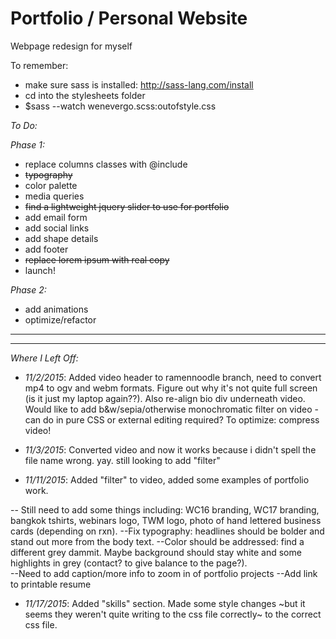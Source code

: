 # Portfolio / Personal Website
Webpage redesign for myself

To remember:
- make sure sass is installed: http://sass-lang.com/install
- cd into the stylesheets folder
- $sass --watch wenevergo.scss:outofstyle.css

*To Do:*

*Phase 1:*
- replace columns classes with @include
- ~~typography~~
- color palette
- media queries 
- ~~find a lightweight jquery slider to use for portfolio~~
- add email form
- add social links
- add shape details
- add footer
- ~~replace lorem ipsum with real copy~~
- launch!

*Phase 2:*
- add animations
- optimize/refactor

--------------
--------------

*Where I Left Off:*
- *11/2/2015*: Added video header to ramennoodle branch, need to convert mp4 to ogv and webm formats. Figure out why it's not quite full screen (is it just my laptop again??). Also re-align bio div underneath video. Would like to add b&w/sepia/otherwise monochromatic filter on video - can do in pure CSS or external editing required? To optimize: compress video!

- *11/3/2015*: Converted video and now it works because i didn't spell the file name wrong. yay. still looking to add "filter"

- *11/11/2015*: Added "filter" to video, added some examples of portfolio work. 

-- Still need to add some things including: WC16 branding, WC17 branding, bangkok tshirts, webinars logo, TWM logo, photo of hand lettered business cards (depending on rxn). 
--Fix typography: headlines should be bolder and stand out more from the body text. 
--Color should be addressed: find a different grey dammit. Maybe background should stay white and some highlights in grey (contact? to give balance to the page?).  
--Need to add caption/more info to zoom in of portfolio projects
--Add link to printable resume 

- *11/17/2015*: Added "skills" section. Made some style changes ~but it seems they weren't quite writing to the css file correctly~ to the correct css file. 
